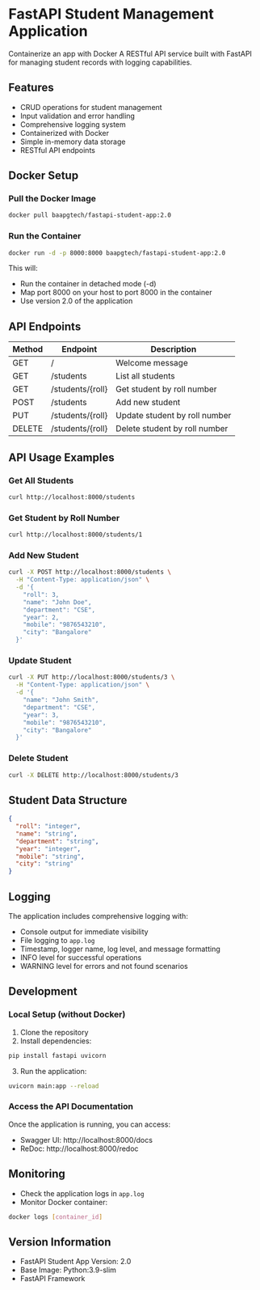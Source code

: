 # FastAPI Student Management Application

Containerize an app with Docker
A RESTful API service built with FastAPI for managing student records with logging capabilities.

## Features

- CRUD operations for student management
- Input validation and error handling
- Comprehensive logging system
- Containerized with Docker
- Simple in-memory data storage
- RESTful API endpoints

## Docker Setup

### Pull the Docker Image

```bash
docker pull baapgtech/fastapi-student-app:2.0
```

### Run the Container

```bash
docker run -d -p 8000:8000 baapgtech/fastapi-student-app:2.0
```

This will:
- Run the container in detached mode (-d)
- Map port 8000 on your host to port 8000 in the container
- Use version 2.0 of the application

## API Endpoints

| Method | Endpoint | Description |
|--------|----------|-------------|
| GET | / | Welcome message |
| GET | /students | List all students |
| GET | /students/{roll} | Get student by roll number |
| POST | /students | Add new student |
| PUT | /students/{roll} | Update student by roll number |
| DELETE | /students/{roll} | Delete student by roll number |

## API Usage Examples

### Get All Students
```bash
curl http://localhost:8000/students
```

### Get Student by Roll Number
```bash
curl http://localhost:8000/students/1
```

### Add New Student
```bash
curl -X POST http://localhost:8000/students \
  -H "Content-Type: application/json" \
  -d '{
    "roll": 3,
    "name": "John Doe",
    "department": "CSE",
    "year": 2,
    "mobile": "9876543210",
    "city": "Bangalore"
  }'
```

### Update Student
```bash
curl -X PUT http://localhost:8000/students/3 \
  -H "Content-Type: application/json" \
  -d '{
    "name": "John Smith",
    "department": "CSE",
    "year": 3,
    "mobile": "9876543210",
    "city": "Bangalore"
  }'
```

### Delete Student
```bash
curl -X DELETE http://localhost:8000/students/3
```

## Student Data Structure

```json
{
  "roll": "integer",
  "name": "string",
  "department": "string",
  "year": "integer",
  "mobile": "string",
  "city": "string"
}
```

## Logging

The application includes comprehensive logging with:
- Console output for immediate visibility
- File logging to `app.log`
- Timestamp, logger name, log level, and message formatting
- INFO level for successful operations
- WARNING level for errors and not found scenarios

## Development

### Local Setup (without Docker)

1. Clone the repository
2. Install dependencies:
```bash
pip install fastapi uvicorn
```

3. Run the application:
```bash
uvicorn main:app --reload
```

### Access the API Documentation

Once the application is running, you can access:
- Swagger UI: http://localhost:8000/docs
- ReDoc: http://localhost:8000/redoc

## Monitoring

- Check the application logs in `app.log`
- Monitor Docker container:
```bash
docker logs [container_id]
```

## Version Information

- FastAPI Student App Version: 2.0
- Base Image: Python:3.9-slim
- FastAPI Framework
